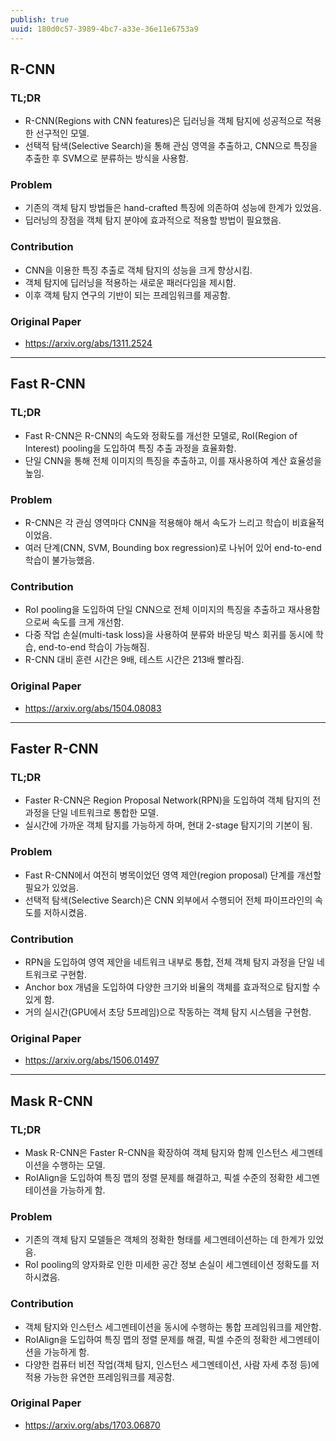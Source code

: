 ```yaml
---
publish: true
uuid: 180d0c57-3989-4bc7-a33e-36e11e6753a9
---
```


## R-CNN

### TL;DR

- R-CNN(Regions with CNN features)은 딥러닝을 객체 탐지에 성공적으로 적용한 선구적인 모델.
- 선택적 탐색(Selective Search)을 통해 관심 영역을 추출하고, CNN으로 특징을 추출한 후 SVM으로 분류하는 방식을 사용함.

### Problem

- 기존의 객체 탐지 방법들은 hand-crafted 특징에 의존하여 성능에 한계가 있었음.
- 딥러닝의 장점을 객체 탐지 분야에 효과적으로 적용할 방법이 필요했음.

### Contribution

- CNN을 이용한 특징 추출로 객체 탐지의 성능을 크게 향상시킴.
- 객체 탐지에 딥러닝을 적용하는 새로운 패러다임을 제시함.
- 이후 객체 탐지 연구의 기반이 되는 프레임워크를 제공함.

### Original Paper

- <https://arxiv.org/abs/1311.2524>

---

## Fast R-CNN

### TL;DR

- Fast R-CNN은 R-CNN의 속도와 정확도를 개선한 모델로, RoI(Region of Interest) pooling을 도입하여 특징 추출 과정을 효율화함.
- 단일 CNN을 통해 전체 이미지의 특징을 추출하고, 이를 재사용하여 계산 효율성을 높임.

### Problem

- R-CNN은 각 관심 영역마다 CNN을 적용해야 해서 속도가 느리고 학습이 비효율적이었음.
- 여러 단계(CNN, SVM, Bounding box regression)로 나뉘어 있어 end-to-end 학습이 불가능했음.

### Contribution

- RoI pooling을 도입하여 단일 CNN으로 전체 이미지의 특징을 추출하고 재사용함으로써 속도를 크게 개선함.
- 다중 작업 손실(multi-task loss)을 사용하여 분류와 바운딩 박스 회귀를 동시에 학습, end-to-end 학습이 가능해짐.
- R-CNN 대비 훈련 시간은 9배, 테스트 시간은 213배 빨라짐.

### Original Paper

- <https://arxiv.org/abs/1504.08083>

---

## Faster R-CNN

### TL;DR

- Faster R-CNN은 Region Proposal Network(RPN)을 도입하여 객체 탐지의 전 과정을 단일 네트워크로 통합한 모델.
- 실시간에 가까운 객체 탐지를 가능하게 하며, 현대 2-stage 탐지기의 기본이 됨.

### Problem

- Fast R-CNN에서 여전히 병목이었던 영역 제안(region proposal) 단계를 개선할 필요가 있었음.
- 선택적 탐색(Selective Search)은 CNN 외부에서 수행되어 전체 파이프라인의 속도를 저하시켰음.

### Contribution

- RPN을 도입하여 영역 제안을 네트워크 내부로 통합, 전체 객체 탐지 과정을 단일 네트워크로 구현함.
- Anchor box 개념을 도입하여 다양한 크기와 비율의 객체를 효과적으로 탐지할 수 있게 함.
- 거의 실시간(GPU에서 초당 5프레임)으로 작동하는 객체 탐지 시스템을 구현함.

### Original Paper

- <https://arxiv.org/abs/1506.01497>

---

## Mask R-CNN

### TL;DR

- Mask R-CNN은 Faster R-CNN을 확장하여 객체 탐지와 함께 인스턴스 세그멘테이션을 수행하는 모델.
- RoIAlign을 도입하여 특징 맵의 정렬 문제를 해결하고, 픽셀 수준의 정확한 세그멘테이션을 가능하게 함.

### Problem

- 기존의 객체 탐지 모델들은 객체의 정확한 형태를 세그멘테이션하는 데 한계가 있었음.
- RoI pooling의 양자화로 인한 미세한 공간 정보 손실이 세그멘테이션 정확도를 저하시켰음.

### Contribution

- 객체 탐지와 인스턴스 세그멘테이션을 동시에 수행하는 통합 프레임워크를 제안함.
- RoIAlign을 도입하여 특징 맵의 정렬 문제를 해결, 픽셀 수준의 정확한 세그멘테이션을 가능하게 함.
- 다양한 컴퓨터 비전 작업(객체 탐지, 인스턴스 세그멘테이션, 사람 자세 추정 등)에 적용 가능한 유연한 프레임워크를 제공함.

### Original Paper

- <https://arxiv.org/abs/1703.06870>